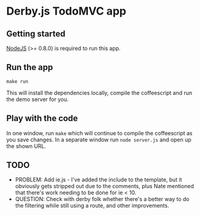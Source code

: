 # Derby.js TodoMVC app

## Getting started

[NodeJS](http://nodejs.org) (>= 0.8.0) is required to run this app.

## Run the app
`make run`

This will install the dependencies locally, compile the coffeescript and run
the demo server for you.

## Play with the code
In one window, run `make` which will continue to compile the coffeescript as
you save changes. In a separate window run `node server.js` and open up the
shown URL.


## TODO
 * PROBLEM: Add ie.js - I've added the include to the template, but it
   obviously gets stripped out due to the comments, plus Nate mentioned that
   there's work needing to be done for ie < 10.
 * QUESTION: Check with derby folk whether there's a better way to do the filtering while still using a route, and other improvements.
